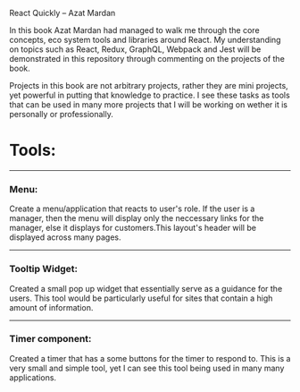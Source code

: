 React Quickly – Azat Mardan

In this book Azat Mardan had managed to walk me through the core concepts, eco system tools and libraries around React. My understanding on topics such as React, Redux, GraphQL, Webpack and Jest will be demonstrated in this repository through commenting on the projects of the book.

Projects in this book are not arbitrary projects, rather they are mini projects, yet powerful in putting that knowledge to practice. I see these tasks as tools that can be used in many more projects that I will be working on wether it is personally or professionally.

# Tools:
---
### Menu:
Create a menu/application that reacts to user's role. If the user is a manager, then the menu will display only the neccessary links for the manager, else it displays for customers.This layout's header will be displayed across many pages.


---
### Tooltip Widget:
Created a small pop up widget that essentially serve as a guidance for the users. This tool would be particularly useful for sites that contain a high amount of information.


---
### Timer component:
Created a timer that has a some buttons for the timer to respond to. This is a very small and simple tool, yet I can see this tool being used in many many applications.
